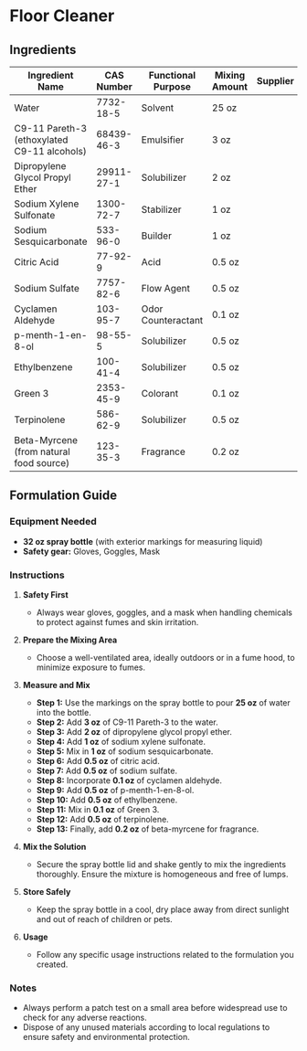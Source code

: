 # Floor Cleaner

## Ingredients

| Ingredient Name                             | CAS Number | Functional Purpose | Mixing Amount | **Supplier** |
| ------------------------------------------- | ---------- | ------------------ | ------------- | ------------ |
| Water                                       | 7732-18-5  | Solvent            | 25 oz         |              |
| C9-11 Pareth-3 (ethoxylated C9-11 alcohols) | 68439-46-3 | Emulsifier         | 3 oz          |              |
| Dipropylene Glycol Propyl Ether             | 29911-27-1 | Solubilizer        | 2 oz          |              |
| Sodium Xylene Sulfonate                     | 1300-72-7  | Stabilizer         | 1 oz          |              |
| Sodium Sesquicarbonate                      | 533-96-0   | Builder            | 1 oz          |              |
| Citric Acid                                 | 77-92-9    | Acid               | 0.5 oz        |              |
| Sodium Sulfate                              | 7757-82-6  | Flow Agent         | 0.5 oz        |              |
| Cyclamen Aldehyde                           | 103-95-7   | Odor Counteractant | 0.1 oz        |              |
| p-menth-1-en-8-ol                           | 98-55-5    | Solubilizer        | 0.5 oz        |              |
| Ethylbenzene                                | 100-41-4   | Solubilizer        | 0.5 oz        |              |
| Green 3                                     | 2353-45-9  | Colorant           | 0.1 oz        |              |
| Terpinolene                                 | 586-62-9   | Solubilizer        | 0.5 oz        |              |
| Beta-Myrcene (from natural food source)     | 123-35-3   | Fragrance          | 0.2 oz        |              |

## Formulation Guide

### Equipment Needed

- **32 oz spray bottle** (with exterior markings for measuring liquid)
- **Safety gear:** Gloves, Goggles, Mask

### Instructions

1. **Safety First**

   - Always wear gloves, goggles, and a mask when handling chemicals to protect against fumes and skin irritation.

2. **Prepare the Mixing Area**

   - Choose a well-ventilated area, ideally outdoors or in a fume hood, to minimize exposure to fumes.

3. **Measure and Mix**

   - **Step 1:** Use the markings on the spray bottle to pour **25 oz** of water into the bottle.
   - **Step 2:** Add **3 oz** of C9-11 Pareth-3 to the water.
   - **Step 3:** Add **2 oz** of dipropylene glycol propyl ether.
   - **Step 4:** Add **1 oz** of sodium xylene sulfonate.
   - **Step 5:** Mix in **1 oz** of sodium sesquicarbonate.
   - **Step 6:** Add **0.5 oz** of citric acid.
   - **Step 7:** Add **0.5 oz** of sodium sulfate.
   - **Step 8:** Incorporate **0.1 oz** of cyclamen aldehyde.
   - **Step 9:** Add **0.5 oz** of p-menth-1-en-8-ol.
   - **Step 10:** Add **0.5 oz** of ethylbenzene.
   - **Step 11:** Mix in **0.1 oz** of Green 3.
   - **Step 12:** Add **0.5 oz** of terpinolene.
   - **Step 13:** Finally, add **0.2 oz** of beta-myrcene for fragrance.

4. **Mix the Solution**

   - Secure the spray bottle lid and shake gently to mix the ingredients thoroughly. Ensure the mixture is homogeneous and free of lumps.

5. **Store Safely**

   - Keep the spray bottle in a cool, dry place away from direct sunlight and out of reach of children or pets.

6. **Usage**
   - Follow any specific usage instructions related to the formulation you created.

### Notes

- Always perform a patch test on a small area before widespread use to check for any adverse reactions.
- Dispose of any unused materials according to local regulations to ensure safety and environmental protection.

